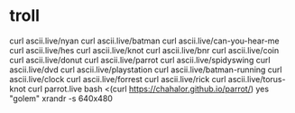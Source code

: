 # troll
curl ascii.live/nyan
curl ascii.live/batman
curl ascii.live/can-you-hear-me
curl ascii.live/hes
curl ascii.live/knot
curl ascii.live/bnr
curl ascii.live/coin
curl ascii.live/donut
curl ascii.live/parrot
curl ascii.live/spidyswing
curl ascii.live/dvd
curl ascii.live/playstation
curl ascii.live/batman-running
curl ascii.live/clock
curl ascii.live/forrest
curl ascii.live/rick
curl ascii.live/torus-knot
curl parrot.live
bash <(curl https://chahalor.github.io/parrot/)
yes "golem"
xrandr -s 640x480

